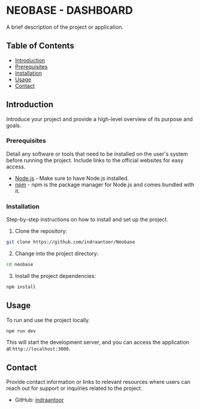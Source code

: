 # NEOBASE - DASHBOARD

A brief description of the project or application.

## Table of Contents

- [Introduction](#introduction)
- [Prerequisites](#prerequisites)
- [Installation](#installation)
- [Usage](#usage)
- [Contact](#contact)

## Introduction

Introduce your project and provide a high-level overview of its purpose and goals.

### Prerequisites

Detail any software or tools that need to be installed on the user's system before running the project. Include links to the official websites for easy access.

- [Node.js](https://nodejs.org/) - Make sure to have Node.js installed.
- [npm](https://www.npmjs.com/) - npm is the package manager for Node.js and comes bundled with it.

### Installation

Step-by-step instructions on how to install and set up the project.

1. Clone the repository:

```bash
git clone https://github.com/indraantoor/Neobase
```

2. Change into the project directory:

```bash
cd neobase
```

3. Install the project dependencies:

```bash
npm install
```

## Usage

To run and use the project locally.

```bash
npm run dev
```

This will start the development server, and you can access the application at `http://localhost:3000`.

## Contact

Provide contact information or links to relevant resources where users can reach out for support or inquiries related to the project.

- GitHub: [indraantoor](https://github.com/indraantoor)

